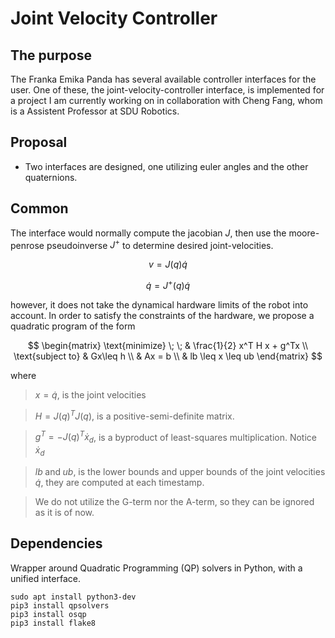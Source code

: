 # Joint Velocity Controller

## The purpose

The Franka Emika Panda has several available controller interfaces for the user. One of these, the joint-velocity-controller interface, is implemented for a project I am currently working on in collaboration with Cheng Fang, whom is a Assistent Professor at SDU Robotics.

## Proposal

- Two interfaces are designed, one utilizing euler angles and the other quaternions.

## Common

The interface would normally compute the jacobian $J$, then use the moore-penrose pseudoinverse $J^+$ to determine desired joint-velocities.

$$
v = J(q)\dot{q}
$$

$$
\dot{q}=J^+(q)\dot{q}
$$

however, it does not take the dynamical hardware limits of the robot into account. In order to satisfy the constraints of the hardware, we propose a quadratic program of the form

$$
\begin{matrix}
\text{minimize} \; \; & \frac{1}{2} x^T H x + g^Tx \\
\text{subject to} & Gx\leq h \\
                  & Ax = b \\
                  & lb \leq x \leq ub
\end{matrix}
$$

where 
> $x=\dot{q}$, is the joint velocities

> $H=J(q)^TJ(q)$, is a positive-semi-definite matrix.

> $g^T = -J(q)^T\dot{x}_d$, is a byproduct of least-squares multiplication. Notice $\dot{x}_d$

> $lb \; \text{and} \; ub$, is the lower bounds and upper bounds of the joint velocities $\dot{q}$, they are computed at each timestamp.

> We do not utilize the G-term nor the A-term, so they can be ignored as it is of now.

## Dependencies

Wrapper around Quadratic Programming (QP) solvers in Python, with a unified interface.
    
    sudo apt install python3-dev
    pip3 install qpsolvers
    pip3 install osqp
    pip3 install flake8